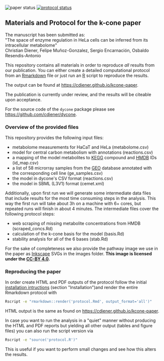 ![paper status](https://img.shields.io/badge/paper-under_review-yellow.svg)
[![protocol status](https://img.shields.io/badge/protocol-online-green.svg)](https://cdiener.github.io/kcone-paper)

## Materials and Protocol for the k-cone paper

The manuscript has been submitted as:  
"The space of enzyme regulation in HeLa cells can be inferred from its intracellular metabolome"  
Christian Diener, Felipe Muñoz-Gonzalez, Sergio Encarnación, Osbaldo Resendis-Antonio

This repository contains all materials in order
to reproduce *all* results from our publication. You can either create a detailed
computational protocol from an [Rmarkdown](http://rmarkdown.rstudio.com/) file
or just run an [R](http://r-project.org) script to reproduce the results.

The output can be found at https://cdiener.github.io/kcone-paper.

The publication is currently under review, and the results will be citeable upon
acceptance. 

For the source code of the `dycone` package please see 
https://github.com/cdiener/dycone.

### Overview of the provided files

This repository provides the following input files:

- metabolome measurements for HaCaT and HeLa (metabolome.csv)
- model for central carbon metabolism with annotations (reactions.csv) 
- a mapping of the model metabolites to [KEGG](http://www.genome.jp/kegg/) 
  compound and [HMDB](http://hmdb.ca) IDs (id_map.csv)
- a list of 58 microrray samples from the [GEO](http://www.ncbi.nlm.nih.gov/geo/)
  database annotated with the corresponding cell line (ge_samples.csv)
- the model in dycone's CSV format (reactions.csv)
- the model in SBML (L3V1) format (cemet.xml)
  
Additionally, upon first run we will generate some intermediate data files that 
include results for the most time consuming steps in the analysis. This way the 
first run will take about 3h on a machine with 6+ cores, but repeated runs will 
finish in about 4 minutes. The intermediate files cover the following protocol 
steps:

- web scraping of missing metabolite concentrations from HMDB (scraped_concs.Rd)
- calculation of the k-cone basis for the model (basis.Rd)
- stability analysis for all of the 6 bases (stab.Rd)

For the sake of completeness we also provide the pathway image we use in the
paper as [Inkscape](https://inkscape.org) SVGs in the images folder. 
**This image is licensed under the [CC-BY 4.0](https://creativecommons.org/licenses/by/4.0/).**

### Reproducing the paper

In order create HTML and PDF outputs of the protocol follow the initial 
[installation intructions](http://cdiener.github.io/kcone-paper) (section 
"Installation")and render the entire Rmarkdown protocol with

```bash
Rscript -e "rmarkdown::render('protocol.Rmd', output_format='all')"
```

HTML output is the same as found on https://cdiener.github.io/kcone-paper.

In case you want to run the analysis in a "quiet" manner without producing the
HTML and PDF reports but yielding all other output (tables and figure files) you
can also run the script version via

```bash
Rscript -e "source('protocol.R')"
```

This is useful if you want to perform small changes and see how this alters the
results.

